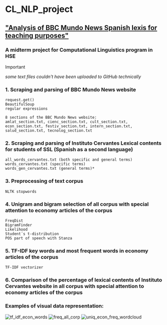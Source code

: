 # CL_NLP_project 
## ["Analysis of BBC Mundo News Spanish lexis for teaching purposes"](https://view.genially.com/67b8d17fc1dc50bb869a581b/presentation-clnlpproject)
### A midterm project for Computational Linguistics program in HSE 



>[!IMPORTANT] 
>*some text files couldn't have been uploaded to GitHub technically*

### 1. Scraping and parsing of BBC Mundo News website
   ```
   request.get()
   BeautifulSoup
   regular expressions
   ```
```
8 sections of the BBC Mundo News website:
amlat_section.txt, cienc_section.txt, cult_section.txt, econ_section.txt, festiv_section.txt, intern_section.txt, salud_section.txt, tecnolog_section.txt
```

### 2. Scraping and parsing of Instituto Cervantes Lexical contents for students of SSL (Spanish as a second language) 
```
all_words_cervantes.txt (both specific and general terms)
words_cervantes.txt (specific terms)
words_gen_cervantes.txt (general terms)*
```

### 3. Preprocessing of text corpus
```
NLTK stopwords
```

### 4. Unigram and bigram selection of all corpus with special attention to economy articles of the corpus 
```
FreqDist
BigramFinder
Likelihood
Student´s t-distribution
POS part of speech with Stanza
```

### 5. TF-IDF key words and most frequent words in economy articles of the corpus
```
TF-IDF vectorizer
```

### 6. Comparison of the percentage of lexical contents of Instituto Cervantes website in all corpus with special attention to economy articles of the corpus

### Examples of visual data representation:
  ![tf_idf_econ_words](https://github.com/user-attachments/assets/6a230a03-d72e-4dc7-bfa9-0cce46d779a8)
 ![freq_all_corp](https://github.com/user-attachments/assets/23e72eb7-1691-4869-9e2b-c26b2c11fe94)
   ![uniq_econ_freq_wordcloud](https://github.com/user-attachments/assets/0bab7951-f764-4cfe-8f2d-399cd0a91c71)
